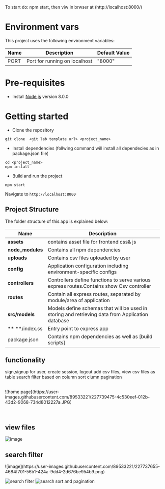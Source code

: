 To start do: npm start, then viw in brwser at (http://localhost:8000/)
# Environment vars
This project uses the following environment variables:

| Name                          | Description                         | Default Value                                  |
| ----------------------------- | ------------------------------------| -----------------------------------------------|
|PORT                           | Port for running on localhost       | "8000"      |


# Pre-requisites
- Install [Node.js](https://nodejs.org/en/) version 8.0.0


# Getting started
- Clone the repository
```
git clone  <git lab template url> <project_name>
```
- Install dependencies (follwing command will install all dependecies as in package.json file)
```
cd <project_name>
npm install 
```
- Build and run the project
```
npm start
```
  Navigate to `http://localhost:8000`


## Project Structure
The folder structure of this app is explained below:

| Name | Description |
| ------------------------ | --------------------------------------------------------------------------------------------- |
| **assets**               | contains asset file for frontend css& js  |
| **node_modules**         | Contains all  npm dependencies                                                            |
| **uploads**              | Contains  csv files uploaded by user                                                      |
| **config**               | Application configuration including environment-specific configs 
| **controllers**          | Controllers define functions to serve various express routes.Contains show Csv controller 
| **routes**               | Contain all express routes, separated by module/area of application                       
| **src/models**           | Models define schemas that will be used in storing and retrieving data from Application database  |
| ** **/index.ss           | Entry point to express app                                                               |
| package.json             | Contains npm dependencies as well as [build scripts] 


## functionality
sign,signup for  user, 
create session, logout
add csv files,
view csv files as table
search filter based on column
sort clumn
pagination

<br>
![home page](https://user-images.githubusercontent.com/89533221/227739475-4c530eef-012b-43d2-9068-734d8012227a.JPG)

<br> <h2>view files</h2>
![image](https://user-images.githubusercontent.com/89533221/227737513-4779caf4-ccc5-4159-9417-bf58af321e56.png)
<h2> search filter </h2>
![image](https://user-images.githubusercontent.com/89533221/227737655-4684f701-56b1-424a-9dd4-2d676be954b9.png)

![search filter](https://user-images.githubusercontent.com/89533221/227737757-b820ac07-20cb-4f33-9590-2a1ffdfa0086.JPG)
![search sort and pagination](https://user-images.githubusercontent.com/89533221/227739516-b5df0098-5357-48b6-9444-16673f17cffd.JPG)
